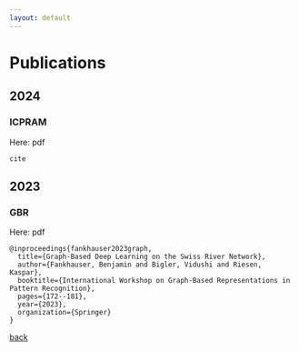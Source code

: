 ```yaml
---
layout: default
---
```


# Publications

## 2024

### ICPRAM
Here: pdf

```
cite
```

## 2023

### GBR
Here: pdf

```
@inproceedings{fankhauser2023graph,
  title={Graph-Based Deep Learning on the Swiss River Network},
  author={Fankhauser, Benjamin and Bigler, Vidushi and Riesen, Kaspar},
  booktitle={International Workshop on Graph-Based Representations in Pattern Recognition},
  pages={172--181},
  year={2023},
  organization={Springer}
}
```

[back](./)



